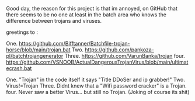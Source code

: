 Good day, the reason for this project is that im annoyed,
on GitHub that there seems to be no one at least in the batch area 
who knows the difference between trojans and viruses.

greetings to :

One.    https://github.com/Bifftanner/Batchfile-trojan-horse/blob/main/trojan.bat
Two.    https://github.com/pankoza-pl/batchtrojangenerator
Three.  https://github.com/VarunBanka/trojan
four.   https://github.com/VSNOOB/ActualDangerousTrojanVirus/blob/main/ultimatecrash.bat

One.   "Trojan" in the code itself it says "Title DDoSer and ip grabber!"
Two.    Virus!=Trojan
Three.  Didnt knew that a "Wifi password cracker" is a Trojan.
four.   Never saw a better Virus... but still no Trojan. (Joking of course its shit)
